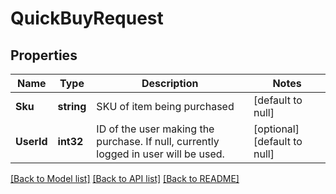 # QuickBuyRequest

## Properties
Name | Type | Description | Notes
------------ | ------------- | ------------- | -------------
**Sku** | **string** | SKU of item being purchased | [default to null]
**UserId** | **int32** | ID of the user making the purchase. If null, currently logged in user will be used. | [optional] [default to null]

[[Back to Model list]](../README.md#documentation-for-models) [[Back to API list]](../README.md#documentation-for-api-endpoints) [[Back to README]](../README.md)


